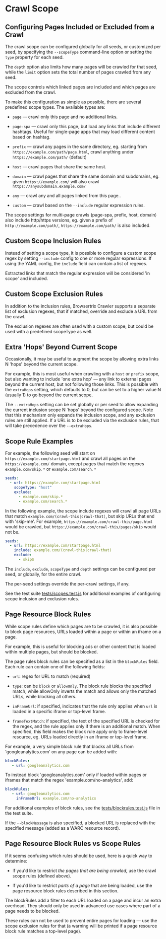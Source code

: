 # Crawl Scope

## Configuring Pages Included or Excluded from a Crawl

The crawl scope can be configured globally for all seeds, or customized per seed, by specifying the `--scopeType` command-line option or setting the `type` property for each seed.

The `depth` option also limits how many pages will be crawled for that seed, while the `limit` option sets the total number of pages crawled from any seed.

The scope controls which linked pages are included and which pages are excluded from the crawl.

To make this configuration as simple as possible, there are several predefined scope types. The available types are:

- `page` — crawl only this page and no additional links.

- `page-spa` — crawl only this page, but load any links that include different hashtags. Useful for single-page apps that may load different content based on hashtag.

- `prefix` — crawl any pages in the same directory, eg. starting from `https://example.com/path/page.html`, crawl anything under `https://example.com/path/` (default)

- `host` — crawl pages that share the same host.

- `domain` — crawl pages that share the same domain and subdomains, eg. given `https://example.com/` will also crawl `https://anysubdomain.example.com/`

- `any` — crawl any and all pages linked from this page..

- `custom` — crawl based on the `--include` regular expression rules.

The scope settings for multi-page crawls (page-spa, prefix, host, domain) also include http/https versions, eg. given a prefix of `http://example.com/path/`, `https://example.com/path/` is also included.

## Custom Scope Inclusion Rules

Instead of setting a scope type, it is possible to configure a custom scope regex by setting `--include` config to one or more regular expressions. If using the YAML config, the `include` field can contain a list of regexes.

Extracted links that match the regular expression will be considered 'in scope' and included.

## Custom Scope Exclusion Rules

In addition to the inclusion rules, Browsertrix Crawler supports a separate list of exclusion regexes, that if matched, override and exclude a URL from the crawl.

The exclusion regexes are often used with a custom scope, but could be used with a predefined scopeType as well.

## Extra 'Hops' Beyond Current Scope

Occasionally, it may be useful to augment the scope by allowing extra links N 'hops' beyond the current scope.

For example, this is most useful when crawling with a `host` or `prefix` scope, but also wanting to include 'one extra hop' — any link to external pages beyond the current host, but not following those links. This is possible with the `extraHops` setting, which defaults to 0, but can be set to a higher value N (usually 1) to go beyond the current scope.

The `--extraHops` setting can be set globally or per seed to allow expanding the current inclusion scope N 'hops' beyond the configured scope. Note that this mechanism only expands the inclusion scope, and any exclusion rules are still applied. If a URL is to be excluded via the exclusion rules, that will take precedence over the `--extraHops`.

## Scope Rule Examples

For example, the following seed will start on `https://example.com/startpage.html` and crawl all pages on the `https://example.com/` domain, except pages that match the regexes `example.com/skip.*` or `example.com/search.*`

```yaml
seeds:
  - url: https://example.com/startpage.html
    scopeType: "host"
    exclude:
      - example.com/skip.*
      - example.com/search.*

```

In the following example, the scope include regexes will crawl all page URLs that match `example.com/(crawl-this|crawl-that)`, but skip URLs that end with 'skip-me'. For example, `https://example.com/crawl-this/page.html` would be crawled, but `https://example.com/crawl-this/pages/skip` would not be.

```yaml
seeds:
  - url: https://example.com/startpage.html
    include: example.com/(crawl-this|crawl-that)
    exclude:
      - skip$
```

The `include`, `exclude`, `scopeType` and `depth` settings can be configured per seed, or globally, for the entire crawl.

The per-seed settings override the per-crawl settings, if any.

See the test suite [tests/scopes.test.js](https://github.com/webrecorder/browsertrix-crawler/blob/main/tests/scopes.test.js) for additional examples of configuring scope inclusion and exclusion rules.

## Page Resource Block Rules

While scope rules define which pages are to be crawled, it is also possible to block page resources, URLs loaded within a page or within an iframe on a page.

For example, this is useful for blocking ads or other content that is loaded within multiple pages, but should be blocked.

The page rules block rules can be specified as a list in the `blockRules` field. Each rule can contain one of the following fields:

- `url`: regex for URL to match (required)

- `type`: can be `block` or `allowOnly`. The block rule blocks the specified match, while allowOnly inverts the match and allows only the matched URLs, while blocking all others.

- `inFrameUrl`: if specified, indicates that the rule only applies when `url` is loaded in a specific iframe or top-level frame.

- `frameTextMatch`: if specified, the text of the specified URL is checked for the regex, and the rule applies only if there is an additional match. When specified, this field makes the block rule apply only to frame-level resource, eg. URLs loaded directly in an iframe or top-level frame.

For example, a very simple block rule that blocks all URLs from 'googleanalytics.com' on any page can be added with:

```yaml
blockRules:
   - url: googleanalytics.com
```

To instead block 'googleanalytics.com' only if loaded within pages or iframes that match the regex 'example.com/no-analytics', add:

```yaml
blockRules:
   - url: googleanalytics.com
     inFrameUrl: example.com/no-analytics
```

For additional examples of block rules, see the [tests/blockrules.test.js](https://github.com/webrecorder/browsertrix-crawler/blob/main/tests/blockrules.test.js) file in the test suite.

If the `--blockMessage` is also specified, a blocked URL is replaced with the specified message (added as a WARC resource record).

## Page Resource Block Rules vs Scope Rules

If it seems confusing which rules should be used, here is a quick way to determine:

- If you'd like to restrict _the pages that are being crawled_, use the crawl scope rules (defined above).

- If you'd like to restrict _parts of a page_ that are being loaded, use the page resource block rules described in this section.

The blockRules add a filter to each URL loaded on a page and incur an extra overhead. They should only be used in advanced use cases where part of a page needs to be blocked.

These rules can not be used to prevent entire pages for loading — use the scope exclusion rules for that (a warning will be printed if a page resource block rule matches a top-level page).
